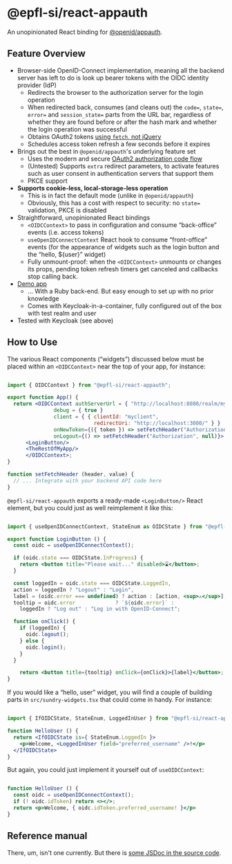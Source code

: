 # @epfl-si/react-appauth

An unopinionated React binding for [@openid/appauth](https://www.npmjs.com/package/@openid/appauth).

## Feature Overview

- Browser-side OpenID-Connect implementation, meaning all the backend server has left to do is look up bearer tokens with the OIDC identity provider (IdP)
  - Redirects the browser to the authorization server for the login operation
  - When redirected back, consumes (and cleans out) the `code=`, `state=`, `error=` and `session_state=` parts from the URL bar, regardless of whether they are found before or after the hash mark and whether the login operation was successful
  - Obtains OAuth2 tokens [using `fetch`, not jQuery](https://github.com/openid/AppAuth-JS/issues/191#issuecomment-944210147)
  - Schedules access token refresh a few seconds before it expires
- Brings out the best in `@openid/appauth`'s underlying feature set
  - Uses the modern and secure [OAuth2 authorization code flow](https://darutk.medium.com/diagrams-of-all-the-openid-connect-flows-6968e3990660)
  - (Untested) Supports `extra` redirect parameters, to activate features such as user consent in authentication servers that support them
  - PKCE support
- **Supports cookie-less, local-storage-less operation**
  - This is in fact the default mode (unlike in `@openid/appauth`)
  - Obviously, this has a cost with respect to security: no `state=` validation, PKCE is disabled
- Straightforward, unopinionated React bindings
  - `<OIDCContext>` to pass in configuration and consume “back-office” events (i.e. access tokens)
  - `useOpenIDConnectContext` React hook to consume “front-office” events (for the appearance of widgets such as the login button and the “hello, ${user}” widget)
  - Fully unmount-proof: when the `<OIDCContext>` unmounts or changes its props, pending token refresh timers get canceled and callbacks stop calling back.
- [Demo app](https://github.com/epfl-si/rails.starterkit)
  - ... With a Ruby back-end. But easy enough to set up with no prior knowledge
  - Comes with Keycloak-in-a-container, fully configured out of the box with test realm and user
- Tested with Keycloak (see above)

## How to Use

The various React components (“widgets”) discussed below must be placed within an `<OIDCContext>` near the top of your app, for instance:

```jsx

import { OIDCContext } from "@epfl-si/react-appauth";

export function App() {
  return <OIDCContext authServerUrl = { "http://localhost:8080/realm/myrealm/" }
               debug = { true }
               client = { { clientId: "myclient",
                            redirectUri: "http://localhost:3000/" } }
               onNewToken={({ token }) => setFetchHeader("Authorization", `Bearer ${token}`)}
               onLogout={() => setFetchHeader("Authorization", null)}>
      <LoginButton/>
      <TheRestOfMyApp/>
      </OIDCContext>;
}

function setFetchHeader (header, value) {
  // ... Integrate with your backend API code here
}

```

`@epfl-si/react-appauth` exports a ready-made `<LoginButton/>` React element, but you could just as well reimplement it like this:

```jsx

import { useOpenIDConnectContext, StateEnum as OIDCState } from "@epfl-si/react-appauth";

export function LoginButton () {
  const oidc = useOpenIDConnectContext();

  if (oidc.state === OIDCState.InProgress) {
    return <button title="Please wait..." disabled>⌛</button>;
  }

  const loggedIn = oidc.state === OIDCState.LoggedIn,
  action = loggedIn ? "Logout" : "Login",
  label = (oidc.error === undefined) ? action : [action, <sup>⚠</sup>],
  tooltip = oidc.error             ? `${oidc.error}` :
    loggedIn ? "Log out" : "Log in with OpenID-Connect";

  function onClick() {
    if (loggedIn) {
      oidc.logout();
    } else {
      oidc.login();
    }
  }

    return <button title={tooltip} onClick={onClick}>{label}</button>;
}

```

If you would like a “hello, user” widget, you will find a couple of building parts in `src/sundry-widgets.tsx` that could come in handy. For instance:

```jsx

import { IfOIDCState, StateEnum, LoggedInUser } from "@epfl-si/react-appauth";

function HelloUser () {
  return <IfOIDCState is={ StateEnum.LoggedIn }>
    <p>Welcome, <LoggedInUser field="preferred_username" />!</p>
  </IfOIDCState>
}

```

But again, you could just implement it yourself out of `useOIDCContext`:

```jsx

function HelloUser () {
  const oidc = useOpenIDConnectContext();
  if (! oidc.idToken) return <></>;
  return <p>Welcome, { oidc.idToken.preferred_username! }</p>
}

```

## Reference manual

There, um, isn't one currently. But there is [some JSDoc in the source code](https://github.com/epfl-si/react-npm-modules/blob/master/react-appauth/src/OpenIDConnect.tsx).
